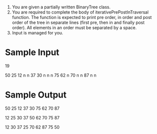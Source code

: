 1. You are given a partially written BinaryTree class.
2. You are required to complete the body of iterativePrePostInTraversal function. The function is expected to print pre order, in order and post order of the tree in separate lines (first pre, then in and finally post order). All elements in an order must be separated by a space.
3. Input is managed for you.



# Sample Input

19

50 25 12 n n 37 30 n n n 75 62 n 70 n n 87 n n

# Sample Output

50 25 12 37 30 75 62 70 87 

12 25 30 37 50 62 70 75 87 

12 30 37 25 70 62 87 75 50 